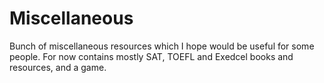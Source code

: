 # Miscellaneous
Bunch of miscellaneous resources which I hope would be useful for some people. 
For now contains mostly SAT, TOEFL and Exedcel books and resources, and a game.
